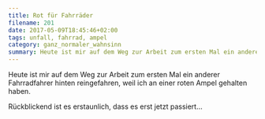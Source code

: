 ```yaml
---
title: Rot für Fahrräder
filename: 201
date: 2017-05-09T18:45:46+02:00
tags: unfall, fahrrad, ampel
category: ganz_normaler_wahnsinn
summary: Heute ist mir auf dem Weg zur Arbeit zum ersten Mal ein anderer Fahrradfahrer hinten reingefahren, weil ich an einer roten Ampel gehalten haben.
---
```

Heute ist mir auf dem Weg zur Arbeit zum ersten Mal ein anderer Fahrradfahrer hinten reingefahren, weil ich an einer roten Ampel gehalten haben.

Rückblickend ist es erstaunlich, dass es erst jetzt passiert…

